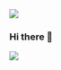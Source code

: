 <img src="https://capsule-render.vercel.app/api?type=waving&color=_ff8f2e&height=300&section=header&text=capsule%20render&fontSize=130" />

### Hi there 👋

<img src="https://capsule-render.vercel.app/api?type=waving&color=_ff8f2e&height=300&section=footer&text=capsule%20render&fontSize=130" />


<!--
**zayoonez/zayoonez** is a ✨ _special_ ✨ repository because its `README.md` (this file) appears on your GitHub profile.

Here are some ideas to get you started:

- 🔭 I’m currently working on ...
- 🌱 I’m currently learning ...
- 👯 I’m looking to collaborate on ...
- 🤔 I’m looking for help with ...
- 💬 Ask me about ...
- 📫 How to reach me: ...
- 😄 Pronouns: ...
- ⚡ Fun fact: ...
-->
